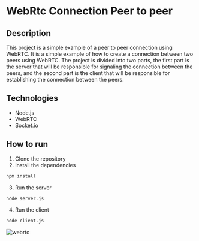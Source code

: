 # WebRtc Connection Peer to peer

## Description

This project is a simple example of a peer to peer connection using WebRTC. It is a simple example of how to create a connection between two peers using WebRTC. The project is divided into two parts, the first part is the server that will be responsible for signaling the connection between the peers, and the second part is the client that will be responsible for establishing the connection between the peers.

## Technologies

- Node.js
- WebRTC
- Socket.io

## How to run

1. Clone the repository
2. Install the dependencies

```bash
npm install
```

3. Run the server

```bash
node server.js
```

4. Run the client

```bash
node client.js
```



![webrtc](D:\WebRtc\webrtc.png)

```

```
